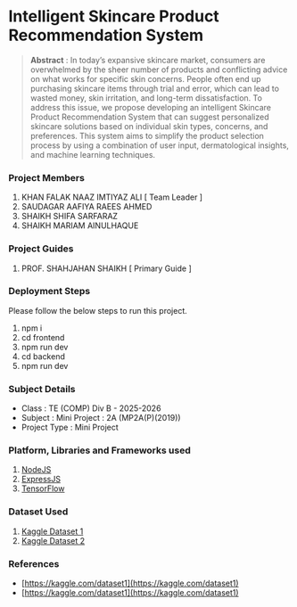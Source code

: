 # Intelligent Skincare Product Recommendation System

> **Abstract** : In today’s expansive skincare market, consumers are overwhelmed by the sheer number of products and conflicting advice on what works for specific skin concerns. People often end up purchasing skincare items through trial and error, which can lead to wasted money, skin irritation, and long-term dissatisfaction. To address this issue, we propose developing an intelligent Skincare Product Recommendation System that can suggest personalized skincare solutions based on individual skin types, concerns, and preferences. This system aims to simplify the product selection process by using a combination of user input, dermatological insights, and machine learning techniques.

### Project Members
1. KHAN FALAK NAAZ IMTIYAZ ALI  [ Team Leader ] 
2. SAUDAGAR AAFIYA RAEES AHMED 
3. SHAIKH SHIFA SARFARAZ 
4. SHAIKH MARIAM AINULHAQUE 

### Project Guides
1. PROF. SHAHJAHAN SHAIKH  [ Primary Guide ] 

### Deployment Steps
Please follow the below steps to run this project.
1. npm i
2. cd frontend
3. npm run dev
3. cd backend
4. npm run dev

### Subject Details
- Class : TE (COMP) Div B - 2025-2026
- Subject : Mini Project : 2A (MP2A(P)(2019))
- Project Type : Mini Project

### Platform, Libraries and Frameworks used
1. [NodeJS](https://nodejs.org)
2. [ExpressJS](https://expressjs.org)
3. [TensorFlow](https://tensorflowjs.com)

### Dataset Used
1. [Kaggle Dataset 1](https://kaggle.com/dataset1)
2. [Kaggle Dataset 2](https://kaggle.com/dataset2)

### References
- [https://kaggle.com/dataset1](https://kaggle.com/dataset1)
- [https://kaggle.com/dataset1](https://kaggle.com/dataset1)
